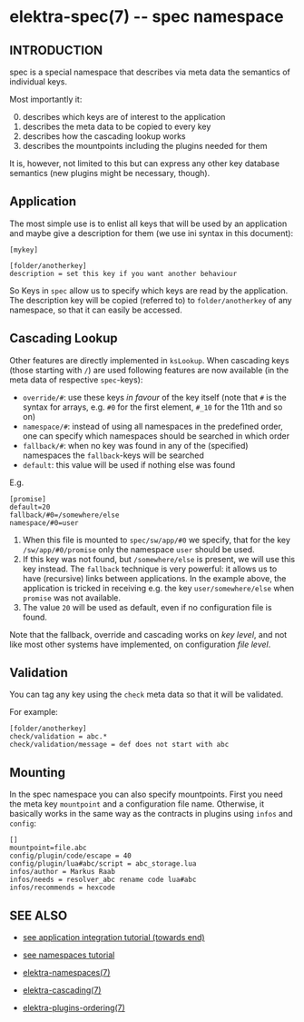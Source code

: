 elektra-spec(7) -- spec namespace
=================================

## INTRODUCTION

spec is a special namespace that describes via meta data the
semantics of individual keys.

Most importantly it:

0. describes which keys are of interest to the application
1. describes the meta data to be copied to every key
2. describes how the cascading lookup works
3. describes the mountpoints including the plugins needed for them

It is, however, not limited to this but can express any other
key database semantics (new plugins might be necessary, though).

## Application

The most simple use is to enlist all keys that will be used by an application
and maybe give a description for them (we use ini syntax in this document):

```
[mykey]

[folder/anotherkey]
description = set this key if you want another behaviour
```

So Keys in `spec` allow us to specify which keys are read by the application.
The description key will be copied (referred to) to `folder/anotherkey` of
any namespace, so that it can easily be accessed.



## Cascading Lookup

Other features are directly implemented in `ksLookup`.
When cascading keys (those starting with `/`) are used following features
are now available (in the meta data of respective `spec`-keys):

- `override/#`: use these keys *in favour* of the key itself (note that
    `#` is the syntax for arrays, e.g. `#0` for the first element,
    `#_10` for the 11th and so on)
- `namespace/#`: instead of using all namespaces in the predefined order,
    one can specify which namespaces should be searched in which order
- `fallback/#`: when no key was found in any of the (specified) namespaces
    the `fallback`-keys will be searched
- `default`: this value will be used if nothing else was found

E.g.

```
[promise]
default=20
fallback/#0=/somewhere/else
namespace/#0=user
```

1. When this file is mounted to `spec/sw/app/#0` we specify, that
    for the key `/sw/app/#0/promise` only the namespace `user` should be
    used.
2. If this key was not found, but `/somewhere/else` is present, we will use
    this key instead.  The `fallback` technique is very powerful: it allows
    us to have (recursive) links between applications. In the example above,
    the application is tricked in receiving e.g. the key `user/somewhere/else`
    when `promise` was not available.
3. The value `20` will be used as default, even if no configuration file
    is found.

Note that the fallback, override and cascading works on *key level*,
and not like most other systems have implemented, on
configuration *file level*.





## Validation

You can tag any key using the `check` meta data so that it will be validated.

For example:

```
[folder/anotherkey]
check/validation = abc.*
check/validation/message = def does not start with abc
```



## Mounting

In the spec namespace you can also specify mountpoints.
First you need the meta key `mountpoint` and a configuration file name.
Otherwise, it basically works in the same way as the contracts
in plugins using `infos` and `config`:

```
[]
mountpoint=file.abc
config/plugin/code/escape = 40
config/plugin/lua#abc/script = abc_storage.lua
infos/author = Markus Raab
infos/needs = resolver_abc rename code lua#abc
infos/recommends = hexcode
```



## SEE ALSO

- [see application integration tutorial (towards end)](/doc/tutorials/application-integration.md)
- [see namespaces tutorial](/doc/tutorials/namespaces.md)

- [elektra-namespaces(7)](elektra-namespaces.md)
- [elektra-cascading(7)](elektra-cascading.md)
- [elektra-plugins-ordering(7)](elektra-plugins-ordering.md)
